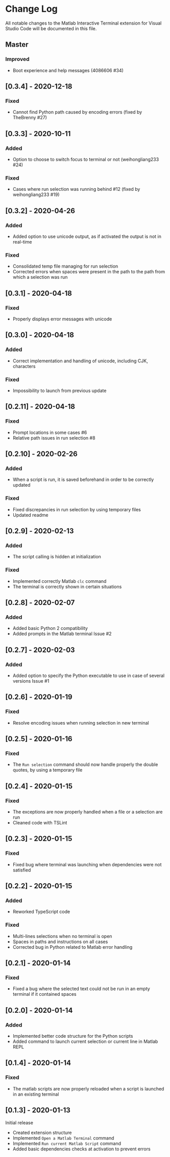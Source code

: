 # Change Log

All notable changes to the Matlab Interactive Terminal extension for Visual Studio Code will be documented in this file.

## Master
### Improved
- Boot experience and help messages (4086606 #34)

## [0.3.4] - 2020-12-18
### Fixed
- Cannot find Python path caused by encoding errors (fixed by TheBrenny #27)

## [0.3.3] - 2020-10-11
### Added
- Option to choose to switch focus to terminal or not (weihongliang233 #24)
### Fixed
- Cases where run selection was running behind #12 (fixed by weihongliang233 #19)

## [0.3.2] - 2020-04-26
### Added
- Added option to use unicode output, as if activated the output is not in real-time
### Fixed
- Consolidated temp file managing for run selection
- Corrected errors when spaces were present in the path to the path from which a selection was run

## [0.3.1] - 2020-04-18
### Fixed
- Properly displays error messages with unicode

## [0.3.0] - 2020-04-18
### Added
- Correct implementation and handling of unicode, including CJK, characters
### Fixed
- Impossibility to launch from previous update

## [0.2.11] - 2020-04-18
### Fixed
- Prompt locations in some cases #6
- Relative path issues in run selection #8

## [0.2.10] - 2020-02-26
### Added
- When a script is run, it is saved beforehand in order to be correctly updated
### Fixed
- Fixed discrepancies in run selection by using temporary files
- Updated readme

## [0.2.9] - 2020-02-13
### Added
- The script calling is hidden at initialization
### Fixed
- Implemented correctly Matlab `clc` command
- The terminal is correctly shown in certain situations

## [0.2.8] - 2020-02-07
### Added
- Added basic Python 2 compatibility
- Added prompts in the Matlab terminal Issue #2

## [0.2.7] - 2020-02-03
### Added
- Added option to specify the Python executable to use in case of several versions Issue #1

## [0.2.6] - 2020-01-19
### Fixed
- Resolve encoding issues when running selection in new terminal

## [0.2.5] - 2020-01-16
### Fixed
- The `Run selection` command should now handle properly the double quotes, by using a temporary file

## [0.2.4] - 2020-01-15
### Fixed
- The exceptions are now properly handled when a file or a selection are run
- Cleaned code with TSLint

## [0.2.3] - 2020-01-15
### Fixed
- Fixed bug where terminal was launching when dependencies were not satisfied

## [0.2.2] - 2020-01-15
### Added
- Reworked TypeScript code
### Fixed
- Multi-lines selections when no terminal is open
- Spaces in paths and instructions on all cases 
- Corrected bug in Python related to Matlab error handling

## [0.2.1] - 2020-01-14 
### Fixed
- Fixed a bug where the selected text could not be run in an empty terminal if it contained spaces

## [0.2.0] - 2020-01-14 
### Added
- Implemented better code structure for the Python scripts
- Added command to launch current selection or current line in Matlab REPL

## [0.1.4] - 2020-01-14
### Fixed
- The matlab scripts are now properly reloaded when a script is launched in an existing terminal

## [0.1.3] - 2020-01-13
Initial release
- Created extension structure
- Implemented `Open a Matlab Terminal` command
- Implemented `Run current Matlab Script` command
- Added basic dependencies checks at activation to prevent errors